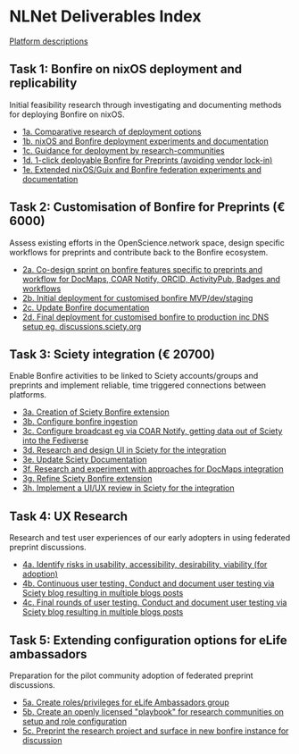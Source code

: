 # NLNet Deliverables Index

[Platform descriptions](./platform-descriptions.md)

## Task 1: Bonfire on nixOS deployment and replicability

Initial feasibility research through investigating and documenting methods for deploying Bonfire on nixOS.

- [1a. Comparative research of deployment options](./1a.md)
- [1b. nixOS and Bonfire deployment experiments and documentation](./1b.md)
- [1c. Guidance for deployment by research-communities](./1c.md)
- [1d. 1-click deployable Bonfire for Preprints (avoiding vendor lock-in)](./1d.md)
- [1e. Extended nixOS/Guix and Bonfire federation experiments and documentation](./1e.md)

## Task 2: Customisation of Bonfire for Preprints (€ 6000)

Assess existing efforts in the OpenScience.network space, design specific workflows for preprints and contribute back to the Bonfire ecosystem.

- [2a. Co-design sprint on bonfire features specific to preprints and workflow for DocMaps, COAR Notify, ORCID, ActivityPub, Badges and workflows](./2a.md)
- [2b. Initial deployment for customised bonfire MVP/dev/staging](./2b.md)
- [2c. Update Bonfire documentation](./2c.md)
- [2d. Final deployment for customised bonfire to production inc DNS setup eg. discussions.sciety.org](./2d.md)

## Task 3: Sciety integration (€ 20700)

Enable Bonfire activities to be linked to Sciety accounts/groups and preprints and implement reliable, time triggered connections between platforms.

- [3a. Creation of Sciety Bonfire extension](./3a.md)
- [3b. Configure bonfire ingestion](./3b.md)
- [3c. Configure broadcast eg via COAR Notify, getting data out of Sciety into the Fediverse](./3c.md)
- [3d. Research and design UI in Sciety for the integration](./3d.md)
- [3e. Update Sciety Documentation](./3e.md)
- [3f. Research and experiment with approaches for DocMaps integration](./3f.md)
- [3g. Refine Sciety Bonfire extension](./3g.md)
- [3h. Implement a UI/UX review in Sciety for the integration](./3h.md)

## Task 4: UX Research

Research and test user experiences of our early adopters in using federated preprint discussions.

- [4a. Identify risks in usability, accessibility, desirability, viability (for adoption)](./4a.md)
- [4b. Continuous user testing. Conduct and document user testing via Sciety blog resulting in multiple blogs posts](./4b.md)
- [4c. Final rounds of user testing. Conduct and document user testing via Sciety blog resulting in multiple blogs posts](./4c.md)

## Task 5: Extending configuration options for eLife ambassadors

Preparation for the pilot community adoption of federated preprint discussions.

- [5a. Create roles/privileges for eLife Ambassadors group](./5a.md)
- [5b. Create an openly licensed "playbook" for research communities on setup and role configuration](./5b.md)
- [5c. Preprint the research project and surface in new bonfire instance for discussion](./5c.md) 
